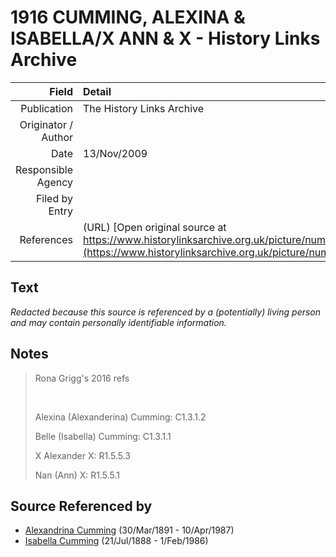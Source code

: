 ﻿---
layout: page
permalink: /sources/s33540129
---

# 1916 CUMMING, ALEXINA & ISABELLA/X ANN & X - History Links Archive

Field | Detail
---:|:---
Publication | The History Links Archive
Originator / Author | 
Date | 13/Nov/2009
Responsible Agency | 
Filed by Entry | 
References | (URL) [Open original source at https://www.historylinksarchive.org.uk/picture/number8017](https://www.historylinksarchive.org.uk/picture/number8017)

## Text

_Redacted because this source is referenced by a (potentially) living person and may contain personally identifiable information._

## Notes

> Rona Grigg's 2016 refs
>
> <br/>
>
> Alexina (Alexanderina) Cumming: C1.3.1.2
>
> Belle (Isabella) Cumming: C1.3.1.1
>
> X Alexander X: R1.5.5.3
>
> Nan (Ann) X: R1.5.5.1
>


## Source Referenced by

* [Alexandrina Cumming](../people/@57186713@-alexandrina-cumming-b1891-3-30-d1987-4-10.md) (30/Mar/1891 - 10/Apr/1987)
* [Isabella Cumming](../people/@84684994@-isabella-cumming-b1888-7-21-d1986-2-1.md) (21/Jul/1888 - 1/Feb/1986)
